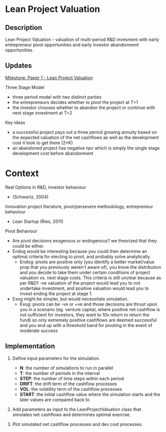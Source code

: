 # Lean Project Valuation

## Description
Lean Project Valuation - valuation of multi-period R&D invesment with early entrepreneur pivot opportunities and early investor abandonment opportunities.

## Updates

[Milestone: Paper 1 - Lean Project Valuation](https://gitlab.com/sfu3241618/research/lean-project-valuation/-/milestones/1#tab-issues)

Three Stage Model
- three period model with two distinct parties
- the entrepreneurs decides whether to pivot the project at T=1
- the investor chooses whether to abandon the project or continue with next stage investment at T=2

Key ideas
- a successful project pays out a three period growing annuity based on the expected valuation of the net cashflows as well as the development cost it took to get there (2*K)
- an abandoned project has negative npv which is simply the single stage development cost before abandonment

# Context

Real Options in R&D, investor behaviour
- (Schwartz, 2004)

Innovation project literature, pivot/persevere methodology, entrepreneur behaviour
- Lean Startup (Ries, 2011)

Pivot Behaviour
- Are pivot decisions exogenous or endogenous? we theorized that they could be either.
- Endog would be interesting because you could then determine an optimal criteria for electing to pivot, and probably solve analytically. 
    - Endog: pivots are positive only (you identify a better market/value prop that you previously weren't aware of), you know the distribution and you decide to take them under certain conditions of project valuation vs. next stage costs. This criteria is still unclear because as per R&D1 -ve valuation of the project would lead you to not undertake investment, and positive valuation would lead you to invest ending the project at stage 1.
- Exog might be simpler, but would necessitate simulation.
    - Exog: pivots can be -ve or +ve and those decisions are thrust upon you in a scenario (eg. venture capital, where positive net cashflow is not sufficient for investors, they want to 10x return to return the fund) so only extremely positive cashflows are deemed successful and you end up with a threshold band for pivoting in the event of moderate success


## Implementation
1. Define input parameters for the simulation.
    - **N**: the number of simulations to run in parallel
    - **T**: the number of periods in the interval
    - **STEP**: the number of time steps within each period
    - **DRIFT**: the drift term of the cashflow processes
    - **VOL**: the volatility term of the cashflow processes
    - **START**: the initial cashflow value where the simulation starts and the later values are compared back to

2. Add parameters as input to the LeanProjectValuation class that simulates net cashflows and determines optimal exercise.

3. Plot simulated net cashflow processes and dev cost processes.